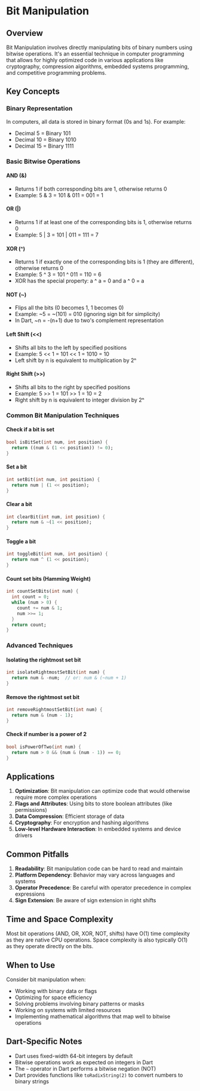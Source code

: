 # Bit Manipulation

## Overview

Bit Manipulation involves directly manipulating bits of binary numbers using bitwise operations. It's an essential technique in computer programming that allows for highly optimized code in various applications like cryptography, compression algorithms, embedded systems programming, and competitive programming problems.

## Key Concepts

### Binary Representation

In computers, all data is stored in binary format (0s and 1s). For example:

- Decimal 5 = Binary 101
- Decimal 10 = Binary 1010
- Decimal 15 = Binary 1111

### Basic Bitwise Operations

#### AND (&)

- Returns 1 if both corresponding bits are 1, otherwise returns 0
- Example: 5 & 3 = 101 & 011 = 001 = 1

#### OR (|)

- Returns 1 if at least one of the corresponding bits is 1, otherwise returns 0
- Example: 5 | 3 = 101 | 011 = 111 = 7

#### XOR (^)

- Returns 1 if exactly one of the corresponding bits is 1 (they are different), otherwise returns 0
- Example: 5 ^ 3 = 101 ^ 011 = 110 = 6
- XOR has the special property: a ^ a = 0 and a ^ 0 = a

#### NOT (~)

- Flips all the bits (0 becomes 1, 1 becomes 0)
- Example: ~5 = ~(101) = 010 (ignoring sign bit for simplicity)
- In Dart, ~n = -(n+1) due to two's complement representation

#### Left Shift (<<)

- Shifts all bits to the left by specified positions
- Example: 5 << 1 = 101 << 1 = 1010 = 10
- Left shift by n is equivalent to multiplication by 2ⁿ

#### Right Shift (>>)

- Shifts all bits to the right by specified positions
- Example: 5 >> 1 = 101 >> 1 = 10 = 2
- Right shift by n is equivalent to integer division by 2ⁿ

### Common Bit Manipulation Techniques

#### Check if a bit is set

```dart
bool isBitSet(int num, int position) {
  return ((num & (1 << position)) != 0);
}
```

#### Set a bit

```dart
int setBit(int num, int position) {
  return num | (1 << position);
}
```

#### Clear a bit

```dart
int clearBit(int num, int position) {
  return num & ~(1 << position);
}
```

#### Toggle a bit

```dart
int toggleBit(int num, int position) {
  return num ^ (1 << position);
}
```

#### Count set bits (Hamming Weight)

```dart
int countSetBits(int num) {
  int count = 0;
  while (num > 0) {
    count += num & 1;
    num >>= 1;
  }
  return count;
}
```

### Advanced Techniques

#### Isolating the rightmost set bit

```dart
int isolateRightmostSetBit(int num) {
  return num & -num;  // or: num & (~num + 1)
}
```

#### Remove the rightmost set bit

```dart
int removeRightmostSetBit(int num) {
  return num & (num - 1);
}
```

#### Check if number is a power of 2

```dart
bool isPowerOfTwo(int num) {
  return num > 0 && (num & (num - 1)) == 0;
}
```

## Applications

1. **Optimization**: Bit manipulation can optimize code that would otherwise require more complex operations
2. **Flags and Attributes**: Using bits to store boolean attributes (like permissions)
3. **Data Compression**: Efficient storage of data
4. **Cryptography**: For encryption and hashing algorithms
5. **Low-level Hardware Interaction**: In embedded systems and device drivers

## Common Pitfalls

1. **Readability**: Bit manipulation code can be hard to read and maintain
2. **Platform Dependency**: Behavior may vary across languages and systems
3. **Operator Precedence**: Be careful with operator precedence in complex expressions
4. **Sign Extension**: Be aware of sign extension in right shifts

## Time and Space Complexity

Most bit operations (AND, OR, XOR, NOT, shifts) have O(1) time complexity as they are native CPU operations. Space complexity is also typically O(1) as they operate directly on the bits.

## When to Use

Consider bit manipulation when:

- Working with binary data or flags
- Optimizing for space efficiency
- Solving problems involving binary patterns or masks
- Working on systems with limited resources
- Implementing mathematical algorithms that map well to bitwise operations

## Dart-Specific Notes

- Dart uses fixed-width 64-bit integers by default
- Bitwise operations work as expected on integers in Dart
- The `~` operator in Dart performs a bitwise negation (NOT)
- Dart provides functions like `toRadixString(2)` to convert numbers to binary strings
